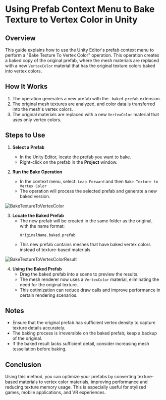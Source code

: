 # Using Prefab Context Menu to Bake Texture to Vertex Color in Unity

## Overview
This guide explains how to use the Unity Editor's prefab context menu to perform a "Bake Texture To Vertex Color" operation. This operation creates a baked copy of the original prefab, where the mesh materials are replaced with a new `VertexColor` material that has the original texture colors baked into vertex colors.

## How It Works
1. The operation generates a new prefab with the `.baked.prefab` extension.
2. The original mesh textures are analyzed, and color data is transferred into the mesh's vertex colors.
3. The original materials are replaced with a new `VertexColor` material that uses only vertex colors.

## Steps to Use

1. **Select a Prefab**
   - In the Unity Editor, locate the prefab you want to bake.
   - Right-click on the prefab in the **Project** window.

2. **Run the Bake Operation**
   - In the context menu, select: `Leap Forward` and then `Bake Texture to Vertex Color`
   - The operation will process the selected prefab and generate a new baked version.

![BakeTextureToVertexColor](Images/BakeTextureToVertexColor.png)

3. **Locate the Baked Prefab**
   - The new prefab will be created in the same folder as the original, with the name format:
     ```
     OriginalName.baked.prefab
     ```
   - This new prefab contains meshes that have baked vertex colors instead of texture-based materials.

![BakeTextureToVertexColorResult](Images/BakeTextureToVertexColorResult.png)

4. **Using the Baked Prefab**
   - Drag the baked prefab into a scene to preview the results.
   - The mesh renderer now uses a `VertexColor` material, eliminating the need for the original texture.
   - This optimization can reduce draw calls and improve performance in certain rendering scenarios.

## Notes
- Ensure that the original prefab has sufficient vertex density to capture texture details accurately.
- The baking process is irreversible on the baked prefab; keep a backup of the original.
- If the baked result lacks sufficient detail, consider increasing mesh tessellation before baking.

## Conclusion
Using this method, you can optimize your prefabs by converting texture-based materials to vertex color materials, improving performance and reducing texture memory usage. This is especially useful for stylized games, mobile applications, and VR experiences.

